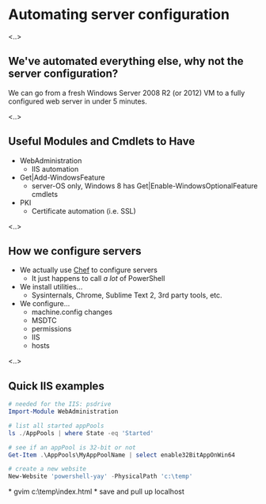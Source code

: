 # Automating server configuration

<..>

## We've automated everything else, why not the server configuration?

We can go from a fresh Windows Server 2008 R2 (or 2012) VM to a fully configured web server in under 5 minutes.

<..>

## Useful Modules and Cmdlets to Have

* WebAdministration
  * IIS automation
* Get|Add-WindowsFeature
  * server-OS only, Windows 8 has Get|Enable-WindowsOptionalFeature cmdlets
* PKI
  * Certificate automation (i.e. SSL)

<..>

## How we configure servers

* We actually use [Chef](https://github.com/opscode/chef) to configure servers
  * It just happens to call _a lot_ of PowerShell
* We install utilities...
  * Sysinternals, Chrome, Sublime Text 2, 3rd party tools, etc.
* We configure...
  * machine.config changes
  * MSDTC
  * permissions
  * IIS
  * hosts

<..>

## Quick IIS examples

```powershell
# needed for the IIS: psdrive
Import-Module WebAdministration

# list all started appPools
ls ./AppPools | where State -eq 'Started'

# see if an appPool is 32-bit or not
Get-Item .\AppPools\MyAppPoolName | select enable32BitAppOnWin64

# create a new website
New-Website 'powershell-yay' -PhysicalPath 'c:\temp'
```

<aside class="notes" data-markdown>
* gvim c:\temp\index.html
* save and pull up localhost
</aside>
